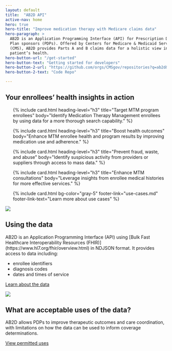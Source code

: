 ```yaml
---
layout: default
title:  "AB2D API"
active-nav: home
hero: true
hero-title: "Improve medication therapy with Medicare claims data"
hero-paragraph: >
  AB2D is an Application Programming Interface (API) for Prescription Drug
  Plan sponsors (PDPs). Offered by Centers for Medicare & Medicaid Services
  (CMS), AB2D provides Parts A and B claims data for a holistic view into
  patient’s health.
hero-button-url: "/get-started"
hero-button-text: "Getting started for developers"
hero-button-2-url: "https://github.com/orgs/CMSgov/repositories?q=ab2d&type=all"
hero-button-2-text: "Code Repo"

---
```


## Your enrollees’ health insights in action

<ul class="usa-card-group flex-justify-center padding-y-4">
  {% include card.html
    heading-level="h3"
    title="Target MTM program enrollees"
    body="Identify Medication Therapy Management enrollees by using data for a more thorough search capability."
  %}

  {% include card.html
    heading-level="h3"
    title="Boost health outcomes"
    body="Enhance MTM enrollee health and program results by improving medication use and adherence."
  %}

  {% include card.html
    heading-level="h3"
    title="Prevent fraud, waste, and abuse"
    body="Identify suspicious activity from providers or suppliers through access to mass data."
  %}

  {% include card.html
    heading-level="h3"
    title="Enhance MTM consultations"
    body="Leverage insights from enrollee medical histories for more effective services."
  %}

  {% include card.html
    bg-color="gray-5"
    footer-link="use-cases.md"
    footer-link-text="Learn more about use cases"
  %}
</ul>

<div class="grid-row grid-gap-6 padding-y-4">
  <div class="tablet:grid-col">
    <img src="{{ '/assets/img/data-analysis.svg' | relative_url }}" />
  </div>
  <div class="tablet:grid-col" >
    <h2>Using the data</h2>
    <p>AB2D is an Application Programming Interface (API) using [Bulk Fast Healthcare Interoperability Resources (FHIR)](https://www.hl7.org/fhir/overview.html) in NDJSON format. It provides access to data including:</p>
    <ul>
      <li>enrollee identifiers</li>
      <li>diagnosis codes</li>
      <li>dates and times of service</li>
    </ul>
    <p><a href="{% link api-data.md %}">Learn about the data</a></p>
  </div>
</div>

<div class="grid-row grid-gap-6 padding-y-4">
  <div class="tablet:grid-col tablet:order-2">
    <img src="{{ '/assets/img/pharmacist.svg' | relative_url }}" />
  </div>
  <div class="tablet:grid-col tablet:order-1">
    <h2>What are acceptable uses of the data?</h2>
    <p>AB2D allows PDPs to improve therapeutic outcomes and care coordination, with limitations on how the data can be used to inform coverage determinations.</p>
    <p><a href="#">View permitted uses</a></p>
  </div>
</div>

